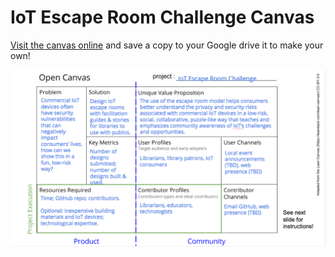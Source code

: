 # IoT Escape Room Challenge Canvas

[Visit the canvas online](https://docs.google.com/presentation/d/1u5orW_hXUJLwvl1Wqlfoe2O3MkcR6C68RzP_c6b9KeU/edit#slide=id.g1d5e867df4_0_0) and save a copy to your Google drive it to make your own!

![An open canvas graphic organizer sharing the details of this project](images/iot-escape-room-canvas.png)